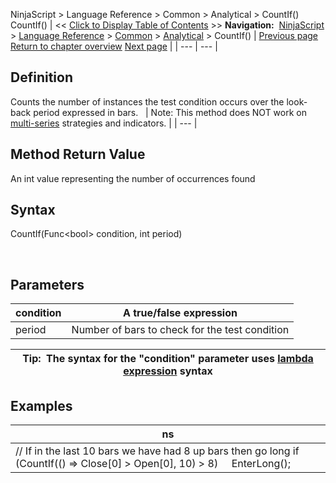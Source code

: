 ﻿
NinjaScript \> Language Reference \> Common \> Analytical \> CountIf()
CountIf()
| \<\< [Click to Display Table of Contents](countif.md) \>\> **Navigation:**     [NinjaScript](ninjascript-1.md) \> [Language Reference](language_reference_wip-1.md) \> [Common](common-1.md) \> [Analytical](market_data-1.md) \> CountIf() | [Previous page](approxcompare-1.md) [Return to chapter overview](market_data-1.md) [Next page](crossabove-1.md) |
| --- | --- |
## Definition
Counts the number of instances the test condition occurs over the look\-back period expressed in bars.
 
| Note: This method does NOT work on [multi\-series](multi-time_frame__instruments-1.md) strategies and indicators. |
| --- |

## Method Return Value
An int value representing the number of occurrences found
 
## Syntax
CountIf(Func\<bool\> condition, int period)  

 
## Parameters
| condition | A true/false expression |
| --- | --- |
| period | Number of bars to check for the test condition |

| Tip:  The syntax for the "condition" parameter uses [lambda expression](http://msdn.microsoft.com/en-us/library/bb397687.aspx) syntax |
| --- |

## Examples
| ns |
| --- |
| // If in the last 10 bars we have had 8 up bars then go long if (CountIf(() \=\> Close\[0] \> Open\[0], 10) \> 8)      EnterLong(); |

